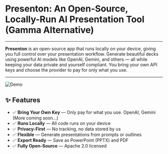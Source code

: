 # Presenton: An Open-Source, Locally-Run AI Presentation Tool (Gamma Alternative)

---

**Presenton** is an open-source app that runs locally on your device, giving you full control over your presentation workflow. Generate beautiful decks using powerful AI models like OpenAI, Gemini, and others — all while keeping your data private and yourself compliant. You bring your own API keys and choose the provider to pay for only what you use. 

---

![Demo](resources/ui/readme/demo.gif)

## ✨ Features

* ✅ **Bring Your Own Key** — Only pay for what you use. OpenAI, Gemini (More coming soon...)
* ✅ **Runs Locally** — All code runs on your device
* ✅ **Privacy-First** — No tracking, no data stored by us
* ✅ **Flexible** — Generate presentations from prompts or outlines
* ✅ **Export Ready** — Save as PowerPoint (PPTX) and PDF
* ✅ **Fully Open-Source** — Apache 2.0 licensed

